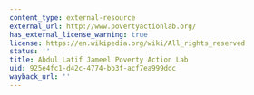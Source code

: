 ```yaml
---
content_type: external-resource
external_url: http://www.povertyactionlab.org/
has_external_license_warning: true
license: https://en.wikipedia.org/wiki/All_rights_reserved
status: ''
title: Abdul Latif Jameel Poverty Action Lab
uid: 925e4fc1-d42c-4774-bb3f-acf7ea999ddc
wayback_url: ''
---
```

